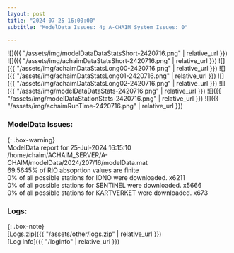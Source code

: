 ```yaml
---
layout: post
title: "2024-07-25 16:00:00"
subtitle: "ModelData Issues: 4; A-CHAIM System Issues: 0"

---
```


![]({{ "/assets/img/modelDataDataStatsShort-2420716.png" | relative_url }})
![]({{ "/assets/img/achaimDataStatsShort-2420716.png" | relative_url }})
![]({{ "/assets/img/achaimDataStatsLong00-2420716.png" | relative_url }})
![]({{ "/assets/img/achaimDataStatsLong01-2420716.png" | relative_url }})
![]({{ "/assets/img/achaimDataStatsLong02-2420716.png" | relative_url }})
![]({{ "/assets/img/modelDataDataStats-2420716.png" | relative_url }})
![]({{ "/assets/img/modelDataStationStats-2420716.png" | relative_url }})
![]({{ "/assets/img/achaimRunTime-2420716.png" | relative_url }})


### ModelData Issues:  
  
{: .box-warning}  
 ModelData report for 25-Jul-2024 16:15:10   
 /home/chaim/ACHAIM_SERVER/A-CHAIM/modelData/2024/207/16/modelData.mat   
 69.5645% of RIO absoprtion values are finite   
 0% of all possible stations for IONO were downloaded. x6211   
 0% of all possible stations for SENTINEL were downloaded. x5666   
 0% of all possible stations for KARTVERKET were downloaded. x673   
  


### Logs:  
  
{: .box-note}  
[Logs.zip]({{ "/assets/other/logs.zip" | relative_url }})  
[Log Info]({{ "/logInfo" | relative_url }})  
